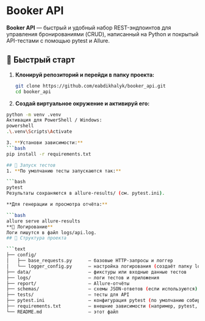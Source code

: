 # Booker API

**Booker API** — быстрый и удобный набор REST-эндпоинтов для управления бронированиями (CRUD), написанный на Python и покрытый API-тестами с помощью pytest и Allure.

## 🚀 Быстрый старт

1. **Клонируй репозиторий и перейди в папку проекта:**
   ```bash
   git clone https://github.com/eabdikhalyk/booker_api.git
   cd booker_api

2. **Создай виртуальное окружение и активируй его:**
```bash
python -m venv .venv
Активация для PowerShell / Windows:
powershell
.\.venv\Scripts\Activate

3. **Установи зависимости:**
```bash
pip install -r requirements.txt

## 🧪 Запуск тестов
1. **По умолчанию тесты запускаются так:**

```bash
pytest
Результаты сохраняются в allure-results/ (см. pytest.ini).

**Для генерации и просмотра отчёта:**

```bash
allure serve allure-results
**📝 Логирование**
Логи пишутся в файл logs/api.log. 
## 📂 Структура проекта

```text
├── config/
│   ├── base_requests.py      — базовые HTTP-запросы и логгер
│   └── logger_config.py      — настройка логирования (создаёт папку log’ов)
├── data/                     — фикстуры или входные данные тестов
├── logs/                     — логи тестов и приложения
├── report/                   — Allure-отчёты
├── schemas/                  — схемы JSON-ответов (если используются)
├── tests/                    — тесты для API
├── pytest.ini                — конфигурация pytest (по умолчанию собирает Allure-результаты)
├── requirements.txt          — внешние зависимости (например, pytest, allure-pytest)
└── README.md                 — этот файл
